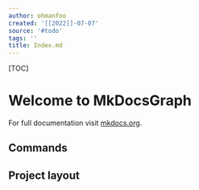 ```yaml
---
author: ohmanfoo
created: '[[2022]]-07-07'
source: '#todo'
tags: ''
title: Index.md
---
```


[TOC]
# Welcome to MkDocsGraph

For full documentation visit [mkdocs.org](https://www.mkdocs.org).

## Commands


## Project layout